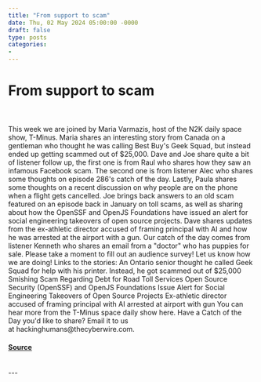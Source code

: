 ```yaml
---
title: "From support to scam"
date: Thu, 02 May 2024 05:00:00 -0000
draft: false
type: posts
categories: 
- 
---
```

# From support to scam

<br/>

<br/>
This week we are joined by Maria Varmazis, host of the N2K daily space show, T-Minus. Maria shares an interesting story from Canada on a gentleman who thought he was calling Best Buy's Geek Squad, but instead ended up getting scammed out of $25,000. Dave and Joe share quite a bit of listener follow up, the first one is from Raul who shares how they saw an infamous Facebook scam. The second one is from listener Alec who shares some thoughts on episode 286's catch of the day. Lastly, Paula shares some thoughts on a recent discussion on why people are on the phone when a flight gets cancelled. Joe brings back answers to an old scam featured on an episode back in January on toll scams, as well as sharing about how the OpenSSF and OpenJS Foundations have issued an alert for social engineering takeovers of open source projects. Dave shares updates from the ex-athletic director accused of framing principal with AI and how he was arrested at the airport with a gun. Our catch of the day comes from listener Kenneth who shares an email from a "doctor" who has puppies for sale. Please take a moment to fill out an audience survey! Let us know how we are doing! Links to the stories: An Ontario senior thought he called Geek Squad for help with his printer. Instead, he got scammed out of $25,000 Smishing Scam Regarding Debt for Road Toll Services Open Source Security (OpenSSF) and OpenJS Foundations Issue Alert for Social Engineering Takeovers of Open Source Projects Ex-athletic director accused of framing principal with AI arrested at airport with gun You can hear more from the T-Minus space daily show here. Have a Catch of the Day you'd like to share? Email it to us at hackinghumans@thecyberwire.com.

#### [Source](https://thecyberwire.com/podcasts/hacking-humans/288/notes)

<br/>
---
